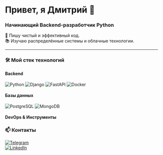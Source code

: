 # Привет, я Дмитрий 👋 
### Начинающий Backend-разработчик Python

🚀 Пишу чистый и эффективный код.  
📚 Изучаю распределённые системы и облачные технологии.  

---

### 🛠️ Мой стек технологий
#### Backend
![Python](https://img.shields.io/badge/-Python-3776AB?logo=python&logoColor=white)
![Django](https://img.shields.io/badge/Django-%23092E20.svg?logo=django&logoColor=white)
![FastAPI](https://img.shields.io/badge/FastAPI-009485.svg?logo=fastapi&logoColor=white)
![Docker](https://img.shields.io/badge/Docker-2496ED?logo=docker&logoColor=fff)
#### Базы данных
![PostgreSQL](https://img.shields.io/badge/-PostgreSQL-4169E1?logo=postgresql&logoColor=white)
![MongoDB](https://img.shields.io/badge/MongoDB-%234ea94b.svg?logo=mongodb&logoColor=white)
#### DevOps & Инструменты




### 📫 Контакты  
[![Telegram](https://img.shields.io/badge/-Telegram-0088CC?logo=telegram&logoColor=white)](https://t.me/...)  
[![LinkedIn](https://img.shields.io/badge/-LinkedIn-0A66C2?logo=linkedin&logoColor=white)](https://linkedin.com/in/...)  
